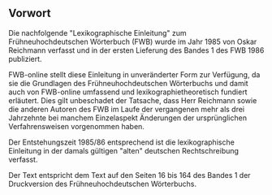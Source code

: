 ## Vorwort

Die nachfolgende "Lexikographische Einleitung" zum Frühneuhochdeutschen Wörterbuch \(FWB\) wurde im Jahr 1985 von Oskar Reichmann verfasst und in der ersten Lieferung des Bandes 1 des FWB 1986 publiziert.

FWB-online stellt diese Einleitung in unveränderter Form zur Verfügung, da sie die Grundlagen des Frühneuhochdeutschen Wörterbuchs und damit auch von FWB-online umfassend und lexikographietheoretisch fundiert erläutert. Dies gilt unbeschadet der Tatsache, dass Herr Reichmann sowie die anderen Autoren des FWB im Laufe der vergangenen mehr als drei Jahrzehnte bei manchem Einzelaspekt Änderungen der ursprünglichen Verfahrensweisen vorgenommen haben.

Der Entstehungszeit 1985/86 entsprechend ist die lexikographische Einleitung in der damals gültigen "alten" deutschen Rechtschreibung verfasst.

Der Text entspricht dem Text auf den Seiten 16 bis 164 des Bandes 1 der Druckversion des Frühneuhochdeutschen Wörterbuchs.

